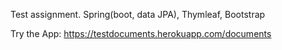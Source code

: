 Test assignment. Spring(boot, data JPA), Thymleaf, Bootstrap

Try the App:
https://testdocuments.herokuapp.com/documents
